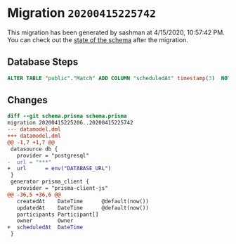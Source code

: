 # Migration `20200415225742`

This migration has been generated by sashman at 4/15/2020, 10:57:42 PM.
You can check out the [state of the schema](./schema.prisma) after the migration.

## Database Steps

```sql
ALTER TABLE "public"."Match" ADD COLUMN "scheduledAt" timestamp(3)  NOT NULL ;
```

## Changes

```diff
diff --git schema.prisma schema.prisma
migration 20200415225206..20200415225742
--- datamodel.dml
+++ datamodel.dml
@@ -1,7 +1,7 @@
 datasource db {
   provider = "postgresql"
-  url = "***"
+  url      = env("DATABASE_URL")
 }
 generator prisma_client {
   provider = "prisma-client-js"
@@ -36,5 +36,6 @@
   createdAt    DateTime      @default(now())
   updatedAt    DateTime      @default(now())
   participants Participant[]
   owner        Owner
+  scheduledAt  DateTime
 }
```


